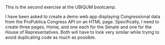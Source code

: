 This is the second exercise at the UBIQUM bootcamp.

I have been asked to create a demo web app displaying Congressional data from the ProPublica Congress API on an HTML page.
Specifically, I need to create three pages, Home, and one each for the Senate and one for the House of Representatives.
Both will have to look very similar while trying to avoid duplicating code as much as possible.
